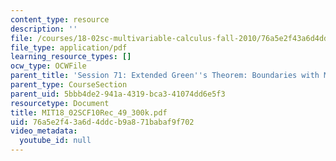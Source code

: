 ```yaml
---
content_type: resource
description: ''
file: /courses/18-02sc-multivariable-calculus-fall-2010/76a5e2f43a6d4ddcb9a871babaf9f702_MIT18_02SCF10Rec_49_300k.pdf
file_type: application/pdf
learning_resource_types: []
ocw_type: OCWFile
parent_title: 'Session 71: Extended Green''s Theorem: Boundaries with Multiple Pieces'
parent_type: CourseSection
parent_uid: 5bbb4de2-941a-4319-bca3-41074dd6e5f3
resourcetype: Document
title: MIT18_02SCF10Rec_49_300k.pdf
uid: 76a5e2f4-3a6d-4ddc-b9a8-71babaf9f702
video_metadata:
  youtube_id: null
---
```

